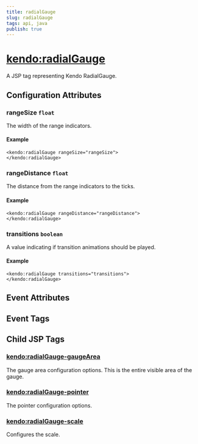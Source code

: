```yaml
---
title: radialGauge
slug: radialGauge
tags: api, java
publish: true
---
```


# <kendo:radialGauge>
A JSP tag representing Kendo RadialGauge.

## Configuration Attributes


### rangeSize `float`

The width of the range indicators.

#### Example
    <kendo:radialGauge rangeSize="rangeSize">
    </kendo:radialGauge>
    

### rangeDistance `float`

The distance from the range indicators to the ticks.

#### Example
    <kendo:radialGauge rangeDistance="rangeDistance">
    </kendo:radialGauge>
    

### transitions `boolean`

A value indicating if transition animations should be played.

#### Example
    <kendo:radialGauge transitions="transitions">
    </kendo:radialGauge>
    

## Event Attributes


## Event Tags
   

## Child JSP Tags

### [<kendo:radialGauge-gaugeArea>](/api/wrappers/jsp/radialgauge/gaugearea)

The gauge area configuration options.
This is the entire visible area of the gauge.
 
### [<kendo:radialGauge-pointer>](/api/wrappers/jsp/radialgauge/pointer)

The pointer configuration options.
 
### [<kendo:radialGauge-scale>](/api/wrappers/jsp/radialgauge/scale)

Configures the scale.
 
